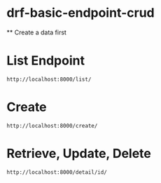# drf-basic-endpoint-crud

** Create a data first

# List Endpoint
<code>http://localhost:8000/list/</code>

# Create 
<code>http://localhost:8000/create/</code>

# Retrieve, Update, Delete
<code>http://localhost:8000/detail/id/</code>
